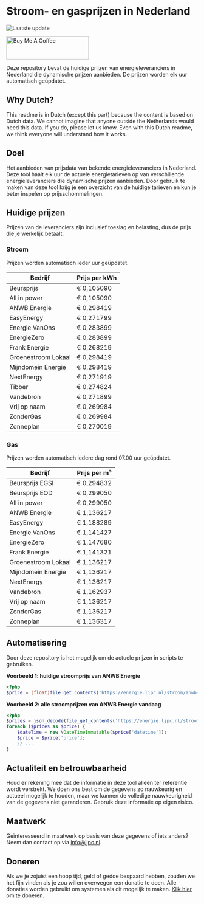 # Stroom- en gasprijzen in Nederland

![Laatste update](https://img.shields.io/badge/laatste%20update-2025--08--17%2022%3A00%20CET-brightgreen)

<a href="https://www.buymeacoffee.com/Lars-" target="_blank"><img src="https://cdn.buymeacoffee.com/buttons/v2/default-orange.png" alt="Buy Me A Coffee" height="60" style="height: 60px !important;width: 217px !important;" ></a>

Deze repository bevat de huidige prijzen van energieleveranciers in Nederland die dynamische prijzen aanbieden. De prijzen worden elk uur automatisch geüpdatet.

## Why Dutch?

This readme is in Dutch (except this part) because the content is based on Dutch data. We cannot imagine that anyone outside the Netherlands would need this data. If you do, please let us know. Even with this Dutch readme, we think
everyone will understand how it works.

## Doel

Het aanbieden van prijsdata van bekende energieleveranciers in Nederland. Deze tool haalt elk uur de actuele energietarieven op van verschillende energieleveranciers die dynamische prijzen aanbieden. Door gebruik te maken van deze tool
krijg je een overzicht van de huidige tarieven en kun je beter inspelen op prijsschommelingen.

## Huidige prijzen

Prijzen van de leveranciers zijn inclusief toeslag en belasting, dus de prijs die je werkelijk betaalt.

### Stroom

Prijzen worden automatisch ieder uur geüpdatet.

 Bedrijf | Prijs per kWh 
---------|---------------
Beursprijs | € 0,105090
All in power | € 0,105090
ANWB Energie | € 0,298419
EasyEnergy | € 0,271799
Energie VanOns | € 0,283899
EnergieZero | € 0,283899
Frank Energie | € 0,268219
Groenestroom Lokaal | € 0,298419
Mijndomein Energie | € 0,298419
NextEnergy | € 0,271919
Tibber | € 0,274824
Vandebron | € 0,271899
Vrij op naam | € 0,269984
ZonderGas | € 0,269984
Zonneplan | € 0,270019


### Gas

Prijzen worden automatisch iedere dag rond 07.00 uur geüpdatet.

 Bedrijf | Prijs per m³ 
---------|--------------
Beursprijs EGSI | € 0,294832
Beursprijs EOD | € 0,299050
All in power | € 0,299050
ANWB Energie | € 1,136217
EasyEnergy | € 1,188289
Energie VanOns | € 1,141427
EnergieZero | € 1,147680
Frank Energie | € 1,141321
Groenestroom Lokaal | € 1,136217
Mijndomein Energie | € 1,136217
NextEnergy | € 1,136217
Vandebron | € 1,162937
Vrij op naam | € 1,136217
ZonderGas | € 1,136217
Zonneplan | € 1,136317


## Automatisering

Door deze repository is het mogelijk om de actuele prijzen in scripts te gebruiken.

**Voorbeeld 1: huidige stroomprijs van ANWB Energie**

```php
<?php
$price = (float)file_get_contents('https://energie.ljpc.nl/stroom/anwb-energie-nu.txt');

```

**Voorbeeld 2: alle stroomprijzen van ANWB Energie vandaag**

```php
<?php
$prices = json_decode(file_get_contents('https://energie.ljpc.nl/stroom/all-in-power-vandaag.json'),true);
foreach ($prices as $price) {
    $dateTime = new \DateTimeImmutable($price['datetime']);
    $price = $price['price'];
    // ...
}
```

## Actualiteit en betrouwbaarheid

Houd er rekening mee dat de informatie in deze tool alleen ter referentie wordt verstrekt. We doen ons best om de gegevens zo nauwkeurig en actueel mogelijk te houden, maar we kunnen de volledige nauwkeurigheid van de gegevens niet
garanderen. Gebruik deze informatie op eigen risico.

## Maatwerk

Geïnteresseerd in maatwerk op basis van deze gegevens of iets anders? Neem dan contact op
via [info@ljpc.nl](mailto:info@ljpc.nl?subject=Energie%20prijzen).

## Doneren

Als we je zojuist een hoop tijd, geld of gedoe bespaard hebben, zouden we het fijn vinden als je zou willen overwegen een
donatie te doen. Alle donaties worden gebruikt om systemen als dit mogelijk te
maken. [Klik hier](https://www.buymeacoffee.com/Lars-) om te doneren.
